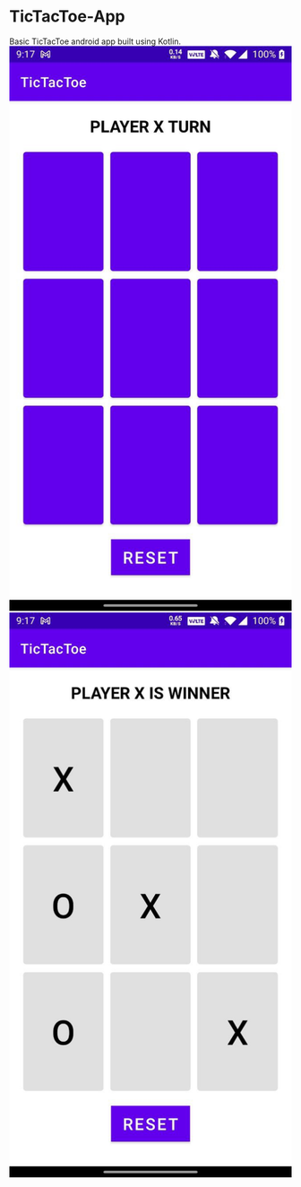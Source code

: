 # TicTacToe-App
Basic TicTacToe android app built using Kotlin.
![Screenshot](readme/first.jpeg)
![Screenshot](readme/photo1628697187.jpeg)
